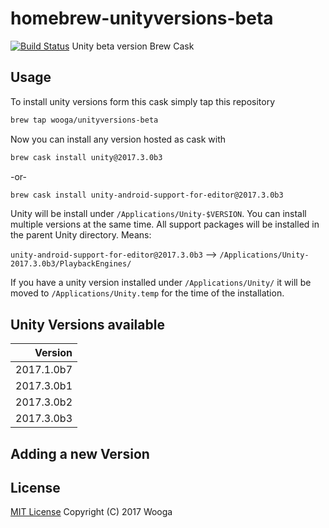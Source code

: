 homebrew-unityversions-beta
===========================

[![Build Status](https://travis-ci.org/wooga/homebrew-unityversions-beta.svg?branch=master)](https://travis-ci.org/wooga/homebrew-unityversions-beta)
Unity beta version Brew Cask 

Usage
-----

To install unity versions form this cask simply tap this repository

```bash
brew tap wooga/unityversions-beta
```

Now you can install any version hosted as cask with

```bash
brew cask install unity@2017.3.0b3
```

-or-

```bash
brew cask install unity-android-support-for-editor@2017.3.0b3
```

Unity will be install under `/Applications/Unity-$VERSION`. You can install multiple versions at the same time. All support packages will be installed in the parent Unity directory. Means:

`unity-android-support-for-editor@2017.3.0b3` --> `/Applications/Unity-2017.3.0b3/PlaybackEngines/`

If you have a unity version installed under `/Applications/Unity/` it will be moved to
`/Applications/Unity.temp` for the time of the installation.

Unity Versions available
------------------------

| Version    |
| ---------: |
| 2017.1.0b7 |
| 2017.3.0b1 |
| 2017.3.0b2 |
| 2017.3.0b3 |


Adding a new Version
--------------------


License
-------
[MIT License](LICENSE) Copyright (C) 2017 Wooga